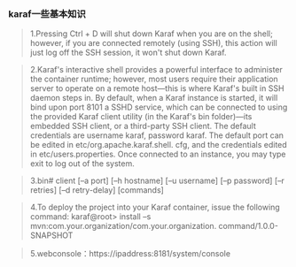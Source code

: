 ### karaf一些基本知识  
> 1.Pressing Ctrl + D will shut down Karaf when you are on the shell; however, if you are connected remotely (using SSH), this action will just log off the SSH session, it won't shut down Karaf.  

> 2.Karaf's interactive shell provides a powerful interface to administer the container runtime; however, most users require their application server to operate on a remote host—this is where Karaf's built in SSH daemon steps in. By default, when a Karaf instance is started, it will bind upon port 8101 a SSHD service, which can be connected to using the provided Karaf client utility (in the Karaf's bin folder)—its embedded SSH client, or a third-party SSH client. The default credentials are username karaf, password karaf. The default port can be edited in etc/org.apache.karaf.shell. cfg, and the credentials edited in etc/users.properties. Once connected to an instance, you may type exit to log out of the system.  

> 3.bin# client [–a port] [–h hostname] [–u username] [–p password] [–r retries] [–d retry-delay] [commands]  

> 4.To deploy the project into your Karaf container, issue the following command:
karaf@root> install –s mvn:com.your.organization/com.your.organization. command/1.0.0-SNAPSHOT

> 5.webconsole：https://ipaddress:8181/system/console
